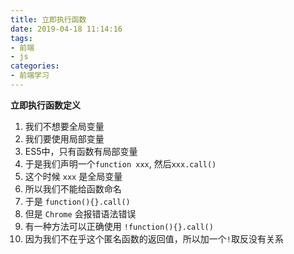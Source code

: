 ```yaml
---
title: 立即执行函数
date: 2019-04-18 11:14:16
tags:
- 前端
- js
categories: 
- 前端学习
---
```

**立即执行函数定义**
<!--more-->
1. 我们不想要全局变量
2. 我们要使用局部变量
3. ES5中，只有函数有局部变量
4. 于是我们声明一个`function xxx`, 然后`xxx.call()`
5. 这个时候 `xxx` 是全局变量
6. 所以我们不能给函数命名
7. 于是 `function(){}.call()`
8. 但是 `Chrome` 会报错语法错误
9. 有一种方法可以正确使用 `!function(){}.call()`
10. 因为我们不在乎这个匿名函数的返回值，所以加一个`!`取反没有关系